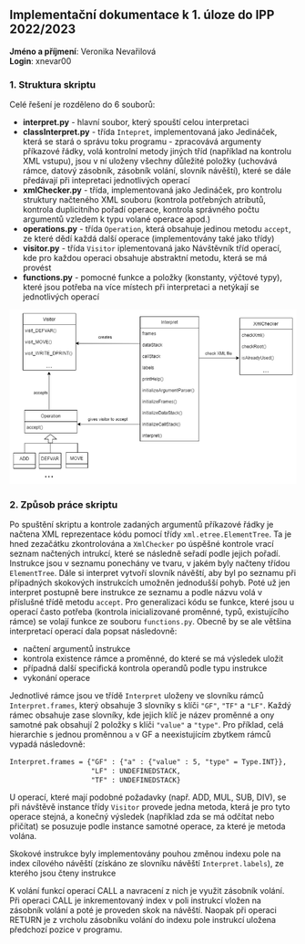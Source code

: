 ## Implementační dokumentace k 1. úloze do IPP 2022/2023
**Jméno a příjmení**: Veronika Nevařilová  
**Login**: xnevar00


### **1. Struktura skriptu**
Celé řešení je rozděleno do 6 souborů:
- **interpret.py** - hlavní soubor, který spouští celou interpretaci
- **classInterpret.py** - třída `Intepret`, implementovaná jako Jedináček, která se stará o správu toku programu - zpracovává argumenty příkazové řádky, volá kontrolní metody jiných tříd (například na kontrolu XML vstupu), jsou v ní uloženy všechny důležité položky (uchovává rámce, datový zásobník, zásobník volání, slovník návěští), které se dále předávají při intepretaci jednotlivých operací
- **xmlChecker.py** - třída, implementovaná jako Jedináček, pro kontrolu struktury načteného XML souboru (kontrola potřebných atributů, kontrola duplicitního pořadí operace, kontrola správného počtu argumentů vzledem k typu volané operace apod.)
- **operations.py** - třída `Operation`, která obsahuje jedinou metodu `accept`, ze které dědí každá další operace (implementovány také jako třídy)
- **visitor.py** - třída `Visitor` iplementovaná jako Návštěvník tříd operací, kde pro každou operaci obsahuje abstraktní metodu, která se má provést
- **functions.py** - pomocné funkce a položky (konstanty, výčtové typy), které jsou potřeba na více místech při interpretaci a netýkají se jednotlivých operací

![UML diagram návrhu](diagram.png)

### **2. Způsob práce skriptu**

Po spuštění skriptu a kontrole zadaných argumentů příkazové řádky je načtena XML reprezentace kódu pomocí třídy `xml.etree.ElementTree`. Ta je hned zezačátku zkontrolována a `XmlChecker` po úspěšné kontrole vrací seznam načtených intrukcí, které se následně seřadí podle jejich pořadí. Instrukce jsou v seznamu ponechány ve tvaru, v jakém byly načteny třídou `ElementTree`. Dále si interpret vytvoří slovník návěští, aby byl po seznamu při případných skokových instrukcích umožněn jednodušší pohyb. Poté už jen interpret postupně bere instrukce ze seznamu a podle názvu volá v příslušné třídě metodu `accept`. Pro generalizaci kódu se funkce, které jsou u operací často potřeba (kontrola inicializované proměnné, typů, existujícího rámce) se volají funkce ze souboru `functions.py`. Obecně by se ale většina interpretací operací dala popsat následovně:
- načtení argumentů instrukce
- kontrola existence rámce a proměnné, do které se má výsledek uložit
- případná další specifická kontrola operandů podle typu instrukce
- vykonání operace

Jednotlivé rámce jsou ve třídě `Interpret` uloženy ve slovníku rámců `Interpret.frames`, který obsahuje 3 slovníky s klíči `"GF"`, `"TF"` a `"LF"`. Každý rámec obsahuje zase slovníky, kde jejich klíč je název proměnné a ony samotné pak obsahují 2 položky s klíči `"value"` a `"type"`. Pro příklad, celá hierarchie s jednou proměnnou `a` v GF a neexistujícím zbytkem rámců vypadá následovně:
```
Interpret.frames = {"GF" : {"a" : {"value" : 5, "type" = Type.INT}}, 
                    "LF" : UNDEFINEDSTACK, 
                    "TF" : UNDEFINEDSTACK}
```

U operací, které mají podobné požadavky (např. ADD, MUL, SUB, DIV), se při návštěvě instance třídy `Visitor` provede jedna metoda, která je pro tyto operace stejná, a konečný výsledek (například zda se má odčítat nebo přičítat) se posuzuje podle instance samotné operace, za které je metoda volána.

Skokové instrukce byly implementovány pouhou změnou indexu pole na index cílového návěští (získáno ze slovníku návěští `Interpret.labels`), ze kterého jsou čteny instrukce

K volání funkcí operací CALL a navracení z nich je využit zásobník volání. Při operaci CALL je inkrementovaný index v poli instrukcí vložen na zásobník volání a poté je proveden skok na návěští. Naopak při operaci RETURN je z vrcholu zásobníku volání do indexu pole instrukcí uložena předchozí pozice v programu.
